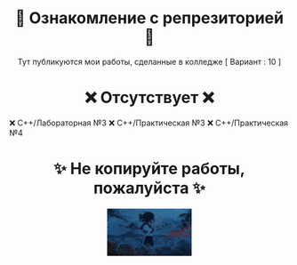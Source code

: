 <h1 align="center">📂 Ознакомление с репрезиторией 📂</h1>
<p align="center">Тут публикуются мои работы, сделанные в колледже [ Вариант : 10 ]</p>
<h1 align="center">❌ Отсутствует ❌</h1>
❌ C++/Лабораторная №3
❌ C++/Практическая №3
❌ C++/Практическая №4
<h1 align="center">✨ Не копируйте работы, пожалуйста ✨</h1>
<p align="center"><img src="https://github.com/k11sann/classworks/blob/main/asset_girl.gif" width=30% height=30% alt=""></p>
